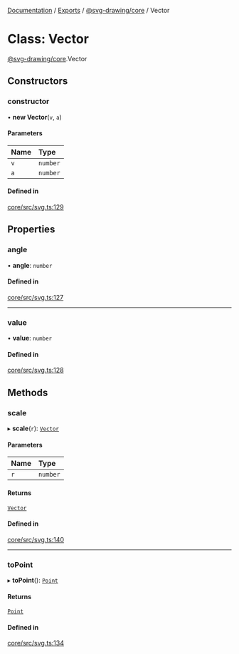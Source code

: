 [Documentation](../README.md) / [Exports](../modules.md) / [@svg-drawing/core](../modules/svg_drawing_core.md) / Vector

# Class: Vector

[@svg-drawing/core](../modules/svg_drawing_core.md).Vector

## Constructors

### constructor

• **new Vector**(`v`, `a`)

#### Parameters

| Name | Type |
| :------ | :------ |
| `v` | `number` |
| `a` | `number` |

#### Defined in

[core/src/svg.ts:129](https://github.com/kmkzt/svg-drawing/blob/aa15570/packages/core/src/svg.ts#L129)

## Properties

### angle

• **angle**: `number`

#### Defined in

[core/src/svg.ts:127](https://github.com/kmkzt/svg-drawing/blob/aa15570/packages/core/src/svg.ts#L127)

___

### value

• **value**: `number`

#### Defined in

[core/src/svg.ts:128](https://github.com/kmkzt/svg-drawing/blob/aa15570/packages/core/src/svg.ts#L128)

## Methods

### scale

▸ **scale**(`r`): [`Vector`](svg_drawing_core.Vector.md)

#### Parameters

| Name | Type |
| :------ | :------ |
| `r` | `number` |

#### Returns

[`Vector`](svg_drawing_core.Vector.md)

#### Defined in

[core/src/svg.ts:140](https://github.com/kmkzt/svg-drawing/blob/aa15570/packages/core/src/svg.ts#L140)

___

### toPoint

▸ **toPoint**(): [`Point`](svg_drawing_core.Point.md)

#### Returns

[`Point`](svg_drawing_core.Point.md)

#### Defined in

[core/src/svg.ts:134](https://github.com/kmkzt/svg-drawing/blob/aa15570/packages/core/src/svg.ts#L134)
